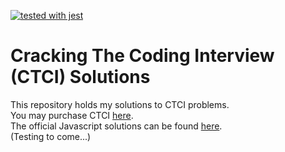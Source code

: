 [![tested with jest](https://img.shields.io/badge/tested_with-jest-99424f.svg)](https://github.com/facebook/jest)
# Cracking The Coding Interview (CTCI) Solutions

This repository holds my solutions to CTCI problems.   
You may purchase CTCI [here](https://www.amazon.com/Cracking-Coding-Interview-Programming-Questions/dp/0984782850/ref=sr_1_2?crid=3S904GYKMB5KN&dchild=1&keywords=cracking+the+coding+interview&qid=1602130257&s=books&sprefix=cracking+the+%2Cstripbooks%2C153&sr=1-2).  
The official Javascript solutions can be found [here](https://github.com/careercup/CtCI-6th-Edition-JavaScript).  
(Testing to come...)